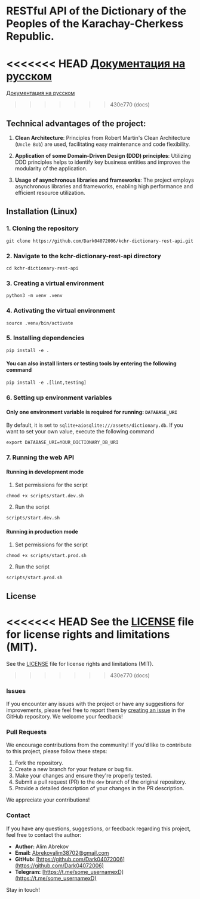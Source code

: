 # RESTful API of the Dictionary of the Peoples of the Karachay-Cherkess Republic.

<<<<<<< HEAD
[Документация на русском](https://github.com/Dark04072006/kchr-dictionary-rest-api/blob/main/docs/README.ru.md)
=======
[Документация на русском](https://github.com/Dark04072006/kchr-dictionary-rest-api/blob/dev/docs/README.ru.md)
>>>>>>> 430e770 (docs)

## Technical advantages of the project:

1. **Clean Architecture**: Principles from Robert Martin's Clean Architecture (`Uncle Bob`) are used, facilitating easy maintenance and code flexibility.

2. **Application of some Domain-Driven Design (DDD) principles**: Utilizing DDD principles helps to identify key business entities and improves the modularity of the application.

3. **Usage of asynchronous libraries and frameworks**: The project employs asynchronous libraries and frameworks, enabling high performance and efficient resource utilization.

<!-- Installation -->

## Installation (Linux)

### 1. Cloning the repository

```shell
git clone https://github.com/Dark04072006/kchr-dictionary-rest-api.git
```

### 2. Navigate to the kchr-dictionary-rest-api directory

```shell
cd kchr-dictionary-rest-api
```

### 3. Creating a virtual environment

```shell
python3 -m venv .venv
```

### 4. Activating the virtual environment

```shell
source .venv/bin/activate
```

### 5. Installing dependencies

```shell
pip install -e .
```

#### You can also install linters or testing tools by entering the following command

```shell
pip install -e .[lint,testing]
```

### 6. Setting up environment variables

#### Only one environment variable is required for running: `DATABASE_URI`

By default, it is set to `sqlite+aiosqlite:///assets/dictionary.db`. If you want to set your own value, execute the following command

```shell
export DATABASE_URI=YOUR_DICTIONARY_DB_URI
```

### 7. Running the web API

#### Running in development mode

1. Set permissions for the script

```shell
chmod +x scripts/start.dev.sh
```

2. Run the script

```bash
scripts/start.dev.sh
```

#### Running in production mode

1. Set permissions for the script

```shell
chmod +x scripts/start.prod.sh
```

2. Run the script

```shell
scripts/start.prod.sh
```

## License

<<<<<<< HEAD
See the [LICENSE](https://github.com/Dark04072006/kchr-dictionary-rest-api/blob/main/LICENSE.md) file for license rights and limitations (MIT).
=======
See the [LICENSE](https://github.com/Dark04072006/kchr-dictionary-rest-api/blob/dev/LICENSE.md) file for license rights and limitations (MIT).
>>>>>>> 430e770 (docs)

### Issues

If you encounter any issues with the project or have any suggestions for improvements, please feel free to report them by [creating an issue](https://github.com/Dark04072006/kchr-dictionary-rest-api/issues) in the GitHub repository. We welcome your feedback!

### Pull Requests

We encourage contributions from the community! If you'd like to contribute to this project, please follow these steps:

1. Fork the repository.
2. Create a new branch for your feature or bug fix.
3. Make your changes and ensure they're properly tested.
4. Submit a pull request (PR) to the `dev` branch of the original repository.
5. Provide a detailed description of your changes in the PR description.

We appreciate your contributions!

### Contact

If you have any questions, suggestions, or feedback regarding this project, feel free to contact the author:

- **Author:** Alim Abrekov
- **Email:** Abrekovalim38702@gmail.com
- **GitHub:** [https://github.com/Dark04072006](https://github.com/Dark04072006)
- **Telegram:** [https://t.me/some_usernamexD](https://t.me/some_usernamexD)

Stay in touch!
